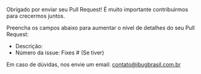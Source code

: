 Obrigado por enviar seu Pull Request!
É muito importante contribuirmos para crecermos juntos.

Preencha os campos abaixo para aumentar o nível de detalhes do seu Pull Request:

 - Descrição: 
 - Número da issue: Fixes # (Se tiver)
 
Em caso de dúvidas, nos envie um email: contato@jbugbrasil.com.br
